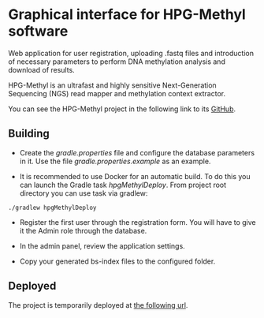# Graphical interface for HPG-Methyl software

Web application for user registration, uploading .fastq files and introduction of necessary parameters to perform DNA methylation analysis and download of results.

HPG-Methyl is an ultrafast and highly sensitive Next-Generation Sequencing (NGS) read mapper and methylation context extractor.

You can see the HPG-Methyl project in the following link to its [GitHub](https://github.com/grev-uv/hpg-methyl).

## Building

- Create the *gradle.properties* file and configure the database parameters in it. Use the file *gradle.properties.example* as an example.

- It is recommended to use Docker for an automatic build. To do this you can launch the Gradle task *hpgMethylDeploy*. From project root directory you can use task via gradlew: 
``` 
./gradlew hpgMethylDeploy
```

- Register the first user through the registration form. You will have to give it the Admin role through the database.

- In the admin panel, review the application settings.

- Copy your generated bs-index files to the configured folder.

## Deployed

The project is temporarily deployed at [the following url](http://hpcgen1.uv.es:8080/).
